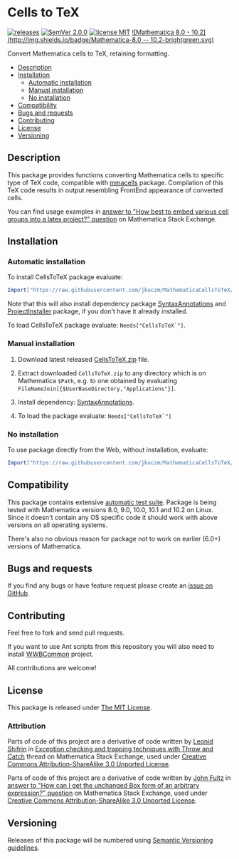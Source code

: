 # Cells to TeX

[![releases](http://img.shields.io/github/release/jkuczm/MathematicaCellsToTeX.svg)](https://github.com/jkuczm/MathematicaCellsToTeX/releases)
[![SemVer 2.0.0](http://img.shields.io/badge/SemVer-2.0.0-brightgreen.svg)](http://semver.org/spec/v2.0.0.html)
[![license MIT](http://img.shields.io/badge/license-MIT-blue.svg)](https://github.com/jkuczm/MathematicaCellsToTeX/blob/master/LICENSE)
[![Mathematica 8.0 - 10.2](http://img.shields.io/badge/Mathematica-8.0 -- 10.2-brightgreen.svg)](#compatibility)


Convert Mathematica cells to TeX, retaining formatting.


* [Description](#description)
* [Installation](#installation)
    * [Automatic installation](#automatic-installation)
    * [Manual installation](#manual-installation)
    * [No installation](#no-installation)
* [Compatibility](#compatibility)
* [Bugs and requests](#bugs-and-requests)
* [Contributing](#contributing)
* [License](#license)
* [Versioning](#versioning)



## Description

This package provides functions converting Mathematica cells to specific type
of TeX code, compatible with [mmacells](https://github.com/jkuczm/mmacells)
package. Compilation of this TeX code results in output resembling FrontEnd
appearance of converted cells.

You can find usage examples in
[answer to "How best to embed various cell groups into a latex project?" question](http://mathematica.stackexchange.com/a/73589/14303)
on Mathematica Stack Exchange.



## Installation


### Automatic installation

To install CellsToTeX package evaluate:
```Mathematica
Import["https://raw.githubusercontent.com/jkuczm/MathematicaCellsToTeX/master/BootstrapInstall.m"]
```

Note that this will also install dependency package
[SyntaxAnnotations](https://github.com/jkuczm/MathematicaSyntaxAnnotations)
and
[ProjectInstaller](https://github.com/lshifr/ProjectInstaller)
package, if you don't have it already installed.

To load CellsToTeX package evaluate: ``Needs["CellsToTeX`"]``.


### Manual installation

1. Download latest released
   [CellsToTeX.zip](https://github.com/jkuczm/MathematicaCellsToTeX/releases/download/v0.1.2/CellsToTeX.zip)
   file.

2. Extract downloaded `CellsToTeX.zip` to any directory which is on
   Mathematica `$Path`, e.g. to one obtained by evaluating
   `FileNameJoin[{$UserBaseDirectory,"Applications"}]`.

3. Install dependency:
   [SyntaxAnnotations](https://github.com/jkuczm/MathematicaSyntaxAnnotations).

4. To load the package evaluate: ``Needs["CellsToTeX`"]``


### No installation

To use package directly from the Web, without installation, evaluate:
```Mathematica
Import["https://raw.githubusercontent.com/jkuczm/MathematicaCellsToTeX/master/NoInstall.m"]
```



## Compatibility

This package contains extensive
[automatic test suite](https://github.com/jkuczm/MathematicaCellsToTeX/tree/master/CellsToTeX/Tests).
Package is being tested with Mathematica versions 8.0, 9.0, 10.0, 10.1 and 10.2
on Linux. Since it doesn't contain any OS specific code it should work with
above versions on all operating systems.

There's also no obvious reason for package not to work on earlier (6.0+)
versions of Mathematica.



## Bugs and requests

If you find any bugs or have feature request please create an
[issue on GitHub](https://github.com/jkuczm/MathematicaCellsToTeX/issues).



## Contributing

Feel free to fork and send pull requests.

If you want to use Ant scripts from this repository you will also need to
install [WWBCommon](https://github.com/jkuczm/WWBCommon) project.

All contributions are welcome!



## License

This package is released under
[The MIT License](https://github.com/jkuczm/MathematicaCellsToTeX/blob/master/LICENSE).


### Attribution

Parts of code of this project are a derivative of code written by
[Leonid Shifrin](http://mathematica.stackexchange.com/users/81/leonid-shifrin)
in
[Exception checking and trapping techniques with Throw and Catch](http://mathematica.stackexchange.com/a/635/14303)
thread on Mathematica Stack Exchange, used under
[Creative Commons Attribution-ShareAlike 3.0 Unported License](http://creativecommons.org/licenses/by-sa/3.0/).

Parts of code of this project are a derivative of code written by
[John Fultz](http://mathematica.stackexchange.com/users/309/john-fultz) in
[answer to "How can I get the unchanged Box form of an arbitrary expression?" question](http://mathematica.stackexchange.com/a/13371/14303)
on Mathematica Stack Exchange, used under
[Creative Commons Attribution-ShareAlike 3.0 Unported License](http://creativecommons.org/licenses/by-sa/3.0/).



## Versioning

Releases of this package will be numbered using
[Semantic Versioning guidelines](http://semver.org/).
